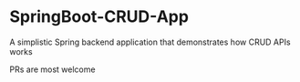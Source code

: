 # SpringBoot-CRUD-App

A simplistic Spring backend application that demonstrates how CRUD APIs works

PRs are most welcome
